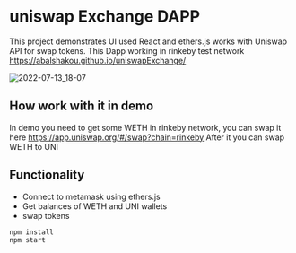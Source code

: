 # uniswap Exchange DAPP  
 

This project demonstrates UI  used React and ethers.js works with Uniswap API for swap tokens. This Dapp working in rinkeby test network https://abalshakou.github.io/uniswapExchange/

![2022-07-13_18-07](https://i.imgur.com/lYvLDUT.png)

## How work with it in demo
In demo you need to get some WETH in rinkeby network, you can swap it here https://app.uniswap.org/#/swap?chain=rinkeby
After it you can swap WETH to UNI

## Functionality

* Connect to metamask using ethers.js
* Get balances of WETH and UNI wallets
* swap tokens

```shell
npm install
npm start
```
